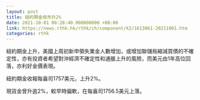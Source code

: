 ```yaml
---
layout: post
title: 紐約期金收市升2%
date: 2021-10-01 06:28:40.000000000 +08:00
link: https://news.rthk.hk/rthk/ch/component/k2/1613061-20211001.htm
categories: rthk
---
```


紐約期金上升，美國上周初新申領失業金人數增加，或增加聯儲局縮減買債的不確定性，亦有投資者希望對沖經濟不確定性和通脹上升的風險，而美元由1年高位回落，亦利好金價表現。

紐約期金收報每盎司1757美元，上升2%。

現貨金曾升逾2%，較早時偏軟，在每盎司1756.5美元上落。
